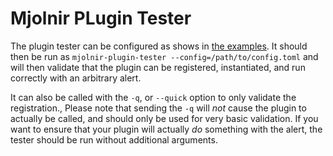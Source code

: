 # Mjolnir PLugin Tester

The plugin tester can be configured as shows in [the examples](examples/config.toml). It should then be run as `mjolnir-plugin-tester --config=/path/to/config.toml` and will then validate that the plugin can be registered, instantiated, and run correctly with an arbitrary alert.

It can also be called with the `-q`, or `--quick` option to only validate the registration., Please note that sending the `-q` will _not_ cause the plugin to actually be called, and should only be used for very basic validation. If you want to ensure that your plugin will actually _do_ something with the alert, the tester should be run without additional arguments.